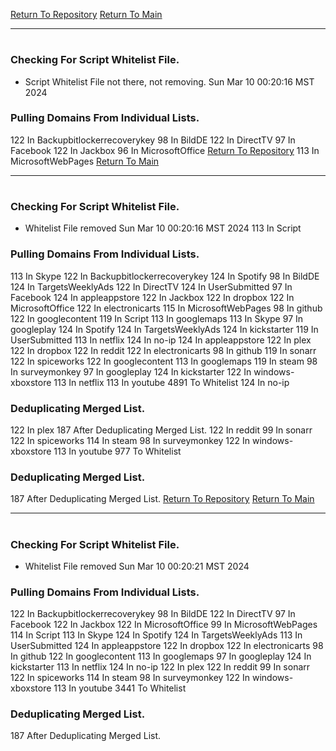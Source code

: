 [Return To Repository](https://github.com/DigitalWarrior/piholeparser/)
[Return To Main](https://github.com/DigitalWarrior/piholeparser/blob/master/RecentRunLogs/Mainlog.md)
____________________________________
# 
### Checking For Script Whitelist File.
* Script Whitelist File not there, not removing. Sun Mar 10 00:20:16 MST 2024
### Pulling Domains From Individual Lists.
122 In Backupbitlockerrecoverykey
98 In BildDE
122 In DirectTV
97 In Facebook
122 In Jackbox
96 In MicrosoftOffice
[Return To Repository](https://github.com/DigitalWarrior/piholeparser/)
113 In MicrosoftWebPages
[Return To Main](https://github.com/DigitalWarrior/piholeparser/blob/master/RecentRunLogs/Mainlog.md)
____________________________________
# 
### Checking For Script Whitelist File.
* Whitelist File removed Sun Mar 10 00:20:16 MST 2024
113 In Script
### Pulling Domains From Individual Lists.
113 In Skype
122 In Backupbitlockerrecoverykey
124 In Spotify
98 In BildDE
124 In TargetsWeeklyAds
122 In DirectTV
124 In UserSubmitted
97 In Facebook
124 In appleappstore
122 In Jackbox
122 In dropbox
122 In MicrosoftOffice
122 In electronicarts
115 In MicrosoftWebPages
98 In github
122 In googlecontent
119 In Script
113 In googlemaps
113 In Skype
97 In googleplay
124 In Spotify
124 In TargetsWeeklyAds
124 In kickstarter
119 In UserSubmitted
113 In netflix
124 In no-ip
124 In appleappstore
122 In plex
122 In dropbox
122 In reddit
122 In electronicarts
98 In github
119 In sonarr
122 In spiceworks
122 In googlecontent
113 In googlemaps
119 In steam
98 In surveymonkey
97 In googleplay
124 In kickstarter
122 In windows-xboxstore
113 In netflix
113 In youtube
4891 To Whitelist
124 In no-ip
### Deduplicating Merged List.
122 In plex
187 After Deduplicating Merged List.
122 In reddit
99 In sonarr
122 In spiceworks
114 In steam
98 In surveymonkey
122 In windows-xboxstore
113 In youtube
977 To Whitelist
### Deduplicating Merged List.
187 After Deduplicating Merged List.
[Return To Repository](https://github.com/DigitalWarrior/piholeparser/)
[Return To Main](https://github.com/DigitalWarrior/piholeparser/blob/master/RecentRunLogs/Mainlog.md)
____________________________________
# 
### Checking For Script Whitelist File.
* Whitelist File removed Sun Mar 10 00:20:21 MST 2024
### Pulling Domains From Individual Lists.
122 In Backupbitlockerrecoverykey
98 In BildDE
122 In DirectTV
97 In Facebook
122 In Jackbox
122 In MicrosoftOffice
99 In MicrosoftWebPages
114 In Script
113 In Skype
124 In Spotify
124 In TargetsWeeklyAds
113 In UserSubmitted
124 In appleappstore
122 In dropbox
122 In electronicarts
98 In github
122 In googlecontent
113 In googlemaps
97 In googleplay
124 In kickstarter
113 In netflix
124 In no-ip
122 In plex
122 In reddit
99 In sonarr
122 In spiceworks
114 In steam
98 In surveymonkey
122 In windows-xboxstore
113 In youtube
3441 To Whitelist
### Deduplicating Merged List.
187 After Deduplicating Merged List.
